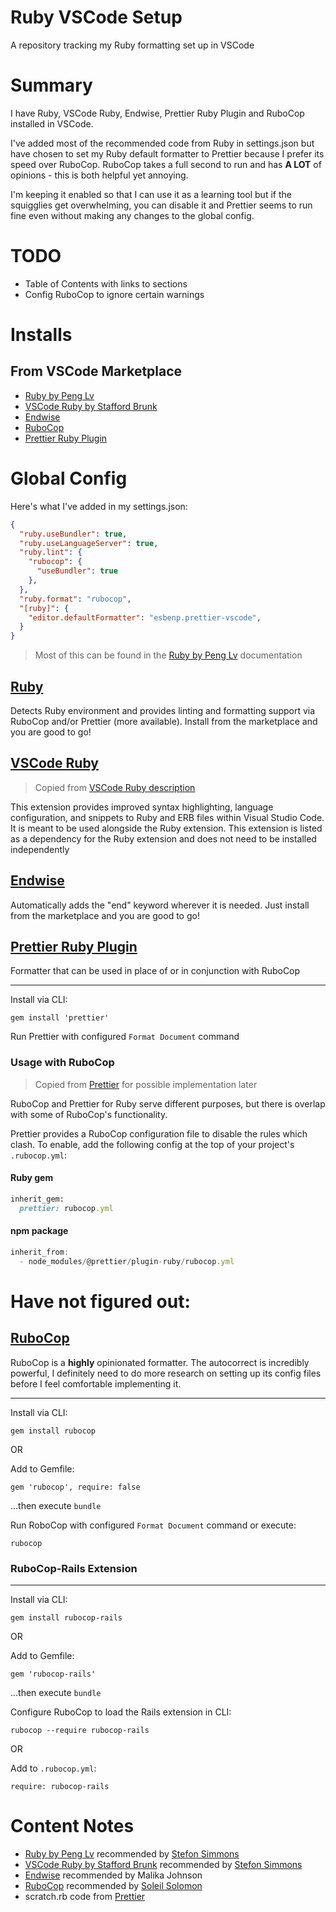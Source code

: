 # Ruby VSCode Setup

A repository tracking my Ruby formatting set up in VSCode

# Summary

I have Ruby, VSCode Ruby, Endwise, Prettier Ruby Plugin and RuboCop installed in VSCode.

 I've added most of the recommended code from Ruby in settings.json but have chosen to set my Ruby default formatter to Prettier because I prefer its speed over RuboCop. RuboCop takes a full second to run and has **A LOT** of opinions - this is both helpful yet annoying. 

I'm keeping it enabled so that I can use it as a learning tool but if the squigglies get overwhelming, you can disable it and Prettier seems to run fine even without making any changes to the global config.

# TODO

- Table of Contents with links to sections
- Config RuboCop to ignore certain warnings

# Installs

## From VSCode Marketplace

- [Ruby by Peng Lv](https://github.com/rubyide/vscode-ruby)
- [VSCode Ruby by Stafford Brunk](https://github.com/rubyide/vscode-ruby)
- [Endwise](https://github.com/kaiwood/vscode-endwise)
- [RuboCop](https://github.com/rubocop-hq/rubocop)
- [Prettier Ruby Plugin](https://github.com/prettier/plugin-ruby)

# Global Config

Here's what I've added in my settings.json:
```json
{
  "ruby.useBundler": true,
  "ruby.useLanguageServer": true,
  "ruby.lint": {
    "rubocop": {
      "useBundler": true
    },
  },
  "ruby.format": "rubocop",
  "[ruby]": {
    "editor.defaultFormatter": "esbenp.prettier-vscode",
  }
}
```
> Most of this can be found in the [Ruby by Peng Lv](https://github.com/rubyide/vscode-ruby) documentation

## [Ruby](https://github.com/rubyide/vscode-ruby)

Detects Ruby environment and provides linting and formatting support via RuboCop and/or Prettier (more available). Install from the marketplace and you are good to go!

## [VSCode Ruby](https://github.com/rubyide/vscode-ruby)

> Copied from [VSCode Ruby description](https://marketplace.visualstudio.com/items?itemName=wingrunr21.vscode-ruby)

This extension provides improved syntax highlighting, language configuration, and snippets to Ruby and ERB files within Visual Studio Code. It is meant to be used alongside the Ruby extension. This extension is listed as a dependency for the Ruby extension and does not need to be installed independently

## [Endwise](https://github.com/kaiwood/vscode-endwise)

Automatically adds the "end" keyword wherever it is needed. Just install from the marketplace and you are good to go!

## [Prettier Ruby Plugin](https://github.com/prettier/plugin-ruby)

Formatter that can be used in place of or in conjunction with RuboCop

---
Install via CLI:
```
gem install 'prettier'
```

Run Prettier with configured `Format Document` command

### Usage with RuboCop

> Copied from [Prettier](https://github.com/prettier/plugin-ruby) for possible implementation later

RuboCop and Prettier for Ruby serve different purposes, but there is overlap with some of RuboCop's functionality.

Prettier provides a RuboCop configuration file to disable the rules which clash. To enable, add the following config at the top of your project's `.rubocop.yml`:

#### Ruby gem

```ruby
inherit_gem:
  prettier: rubocop.yml
```

#### npm package

```js
inherit_from:
  - node_modules/@prettier/plugin-ruby/rubocop.yml
```

# Have not figured out:

## [RuboCop](https://github.com/rubocop-hq/rubocop)

RuboCop is a **highly** opinionated formatter. The autocorrect is incredibly powerful, I definitely need to do more research on setting up its config files before I feel comfortable implementing it.

---

Install via CLI:

```
gem install rubocop
```

OR

Add to Gemfile:
```
gem 'rubocop', require: false
```

...then execute `bundle`

Run RoboCop with configured `Format Document` command or execute:
```
rubocop
```

### RuboCop-Rails Extension

---

Install via CLI: 

```
gem install rubocop-rails
```

OR

Add to Gemfile: 
```
gem 'rubocop-rails'
```
...then execute `bundle`

Configure RuboCop to load the Rails extension in CLI: 
```
rubocop --require rubocop-rails
```

OR

Add to `.rubocop.yml`: 
```
require: rubocop-rails
```


# Content Notes
- [Ruby by Peng Lv](https://github.com/rubyide/vscode-ruby) recommended by [Stefon Simmons](https://github.com/stefonsimmons)
- [VSCode Ruby by Stafford Brunk](https://github.com/rubyide/vscode-ruby) recommended by [Stefon Simmons](https://github.com/stefonsimmons)
- [Endwise](https://github.com/kaiwood/vscode-endwise) recommended by Malika Johnson
- [RuboCop](https://github.com/rubocop-hq/rubocop) recommended by [Soleil Solomon](https://github.com/soleilyasmina)
- scratch.rb code from [Prettier](https://github.com/prettier/plugin-ruby)
